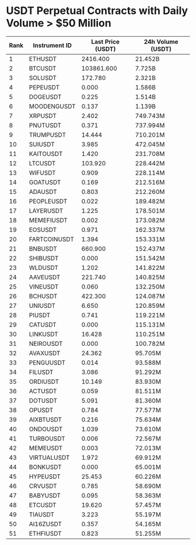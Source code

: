 # USDT Perpetual Contracts with Daily Volume > $50 Million

| Rank | Instrument ID | Last Price (USDT) | 24h Volume (USDT) |
|------|---------------|-------------------|-------------------|
| 1 | ETHUSDT | 2416.400 | 21.452B |
| 2 | BTCUSDT | 103861.600 | 7.725B |
| 3 | SOLUSDT | 172.780 | 2.321B |
| 4 | PEPEUSDT | 0.000 | 1.586B |
| 5 | DOGEUSDT | 0.225 | 1.514B |
| 6 | MOODENGUSDT | 0.137 | 1.139B |
| 7 | XRPUSDT | 2.402 | 749.743M |
| 8 | PNUTUSDT | 0.371 | 737.994M |
| 9 | TRUMPUSDT | 14.444 | 710.201M |
| 10 | SUIUSDT | 3.985 | 472.045M |
| 11 | KAITOUSDT | 1.420 | 231.708M |
| 12 | LTCUSDT | 103.920 | 228.442M |
| 13 | WIFUSDT | 0.909 | 228.114M |
| 14 | GOATUSDT | 0.169 | 212.516M |
| 15 | ADAUSDT | 0.803 | 212.260M |
| 16 | PEOPLEUSDT | 0.022 | 189.482M |
| 17 | LAYERUSDT | 1.225 | 178.501M |
| 18 | MEMEFIUSDT | 0.002 | 173.082M |
| 19 | EOSUSDT | 0.971 | 162.337M |
| 20 | FARTCOINUSDT | 1.394 | 153.331M |
| 21 | BNBUSDT | 660.900 | 152.437M |
| 22 | SHIBUSDT | 0.000 | 151.542M |
| 23 | WLDUSDT | 1.202 | 141.822M |
| 24 | AAVEUSDT | 221.740 | 140.825M |
| 25 | VINEUSDT | 0.060 | 132.250M |
| 26 | BCHUSDT | 422.300 | 124.087M |
| 27 | UNIUSDT | 6.650 | 120.859M |
| 28 | PIUSDT | 0.741 | 119.221M |
| 29 | CATUSDT | 0.000 | 115.131M |
| 30 | LINKUSDT | 16.428 | 110.251M |
| 31 | NEIROUSDT | 0.000 | 100.782M |
| 32 | AVAXUSDT | 24.362 | 95.705M |
| 33 | PENGUUSDT | 0.014 | 93.588M |
| 34 | FILUSDT | 3.086 | 91.292M |
| 35 | ORDIUSDT | 10.149 | 83.930M |
| 36 | ACTUSDT | 0.059 | 81.511M |
| 37 | DOTUSDT | 5.091 | 81.360M |
| 38 | OPUSDT | 0.784 | 77.577M |
| 39 | AIXBTUSDT | 0.216 | 75.634M |
| 40 | ONDOUSDT | 1.039 | 73.610M |
| 41 | TURBOUSDT | 0.006 | 72.567M |
| 42 | MEMEUSDT | 0.003 | 72.013M |
| 43 | VIRTUALUSDT | 1.972 | 69.912M |
| 44 | BONKUSDT | 0.000 | 65.001M |
| 45 | HYPEUSDT | 25.453 | 60.226M |
| 46 | CRVUSDT | 0.785 | 58.690M |
| 47 | BABYUSDT | 0.095 | 58.363M |
| 48 | ETCUSDT | 19.620 | 57.457M |
| 49 | TIAUSDT | 3.223 | 55.197M |
| 50 | AI16ZUSDT | 0.357 | 54.165M |
| 51 | ETHFIUSDT | 0.823 | 51.255M |
